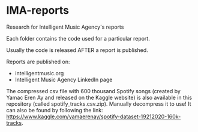 # IMA-reports
Research for Intelligent Music Agency's reports

Each folder contains the code used for a particular report. 

Usually the code is released AFTER a report is published.

Reports are published on:
- intelligentmusic.org
- Intelligent Music Agency LinkedIn page

The compressed csv file with 600 thousand Spotify songs (created by Yamac Eren Ay and released on the Kaggle website) is also available in this repository (called spotify_tracks.csv.zip). Manually decompress it to use! It can also be found by following the link: https://www.kaggle.com/yamaerenay/spotify-dataset-19212020-160k-tracks.
